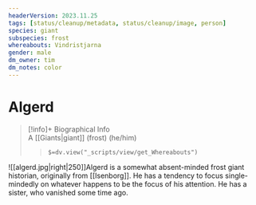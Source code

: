 ```yaml
---
headerVersion: 2023.11.25
tags: [status/cleanup/metadata, status/cleanup/image, person]
species: giant
subspecies: frost
whereabouts: Vindristjarna
gender: male
dm_owner: tim
dm_notes: color
---
```

# Algerd
>[!info]+ Biographical Info  
> A [[Giants|giant]] (frost) (he/him)  
>> `$=dv.view("_scripts/view/get_Whereabouts")`

![[algerd.jpg|right|250]]Algerd is a somewhat absent-minded frost giant historian, originally from [[Isenborg]]. He has a tendency to focus single-mindedly on whatever happens to be the focus of his attention. He has a sister, who vanished some time ago. 
